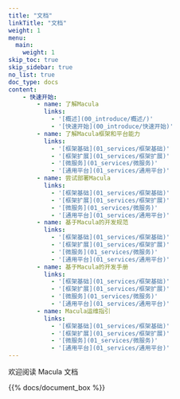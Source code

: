 ```yaml
---
title: "文档"
linkTitle: "文档"
weight: 1
menu:
  main:
    weight: 1
skip_toc: true
skip_sidebar: true
no_list: true
doc_type: docs
content:
    - 快速开始:
        - name: 了解Macula
          links:
            - '[概述](00_introduce/概述/)'
            - '[快速开始](00_introduce/快速开始)'
        - name: 了解Macula框架和平台能力
          links:
            - '[框架基础](01_services/框架基础)'
            - '[框架扩展](01_services/框架扩展)'
            - '[微服务](01_services/微服务)'
            - '[通用平台](01_services/通用平台)'
        - name: 尝试部署Macula
          links:
            - '[框架基础](01_services/框架基础)'
            - '[框架扩展](01_services/框架扩展)'
            - '[微服务](01_services/微服务)'
            - '[通用平台](01_services/通用平台)'
        - name: 基于Macula的开发规范
          links:
            - '[框架基础](01_services/框架基础)'
            - '[框架扩展](01_services/框架扩展)'
            - '[微服务](01_services/微服务)'
            - '[通用平台](01_services/通用平台)'        
        - name: 基于Macula的开发手册
          links:
            - '[框架基础](01_services/框架基础)'
            - '[框架扩展](01_services/框架扩展)'
            - '[微服务](01_services/微服务)'
            - '[通用平台](01_services/通用平台)'  
        - name: Macula运维指引
          links:
            - '[框架基础](01_services/框架基础)'
            - '[框架扩展](01_services/框架扩展)'
            - '[微服务](01_services/微服务)'
            - '[通用平台](01_services/通用平台)'                                           
---
```


欢迎阅读 Macula 文档



{{% docs/document_box %}}



